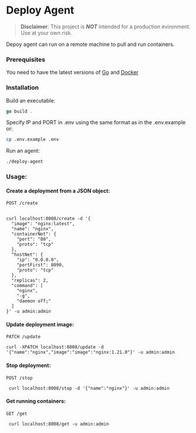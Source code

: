 # Deploy Agent

> **Disclaimer**: This project is ***NOT*** intended for a production evironment. Use at your own risk. 

Depoy agent can run on a remote machine to pull and run containers. 

### Prerequisites

You need to have the latest versions of [Go](https://golang.org/doc/install) and [Docker](https://docs.docker.com/engine/install/)

### Installation

Build an executable:
```go
go build . 

```
Specify IP and PORT in .env  using the same format as in the .env.example 
or:
```bash
cp .env.example .env
```
Run an agent: 
```bash
./deploy-agent
```
### Usage:



#### Create a deployment from a JSON object: 
`POST /create` 
```curl

curl localhost:8008/create -d '{
  "image": "nginx:latest",
  "name": "nginx",
  "containerNet": {
    "port": "80",
    "proto": "tcp"
  },
  "hostNet": {
    "ip": "0.0.0.0",
    "portFirst": 8090,
    "proto": "tcp"
  },
  "replicas": 2,
  "command": [
    "nginx",
    "-g",
    "daemon off;"
  ]
}' -u admin:admin

```
#### Update deployment image:
 `PATCH /update`
```curl
curl -XPATCH localhost:8008/update -d '{"name":"nginx","image":"image":"nginx:1.21.0"}' -u admin:admin
```

#### Stop deployment:
`POST /stop`
```curl
 curl localhost:8008/stop -d '{"name":"nginx"}' -u admin:admin
 ```
#### Get running containers:
`GET /get`
````curl
 curl localhost:8008/get -u admin:admin
````
